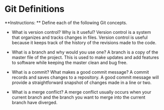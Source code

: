 # Git Definitions

**Instructions: ** Define each of the following Git concepts.

* What is version control?  Why is it useful? 
Version control is a system that organizes and tracks changes in files. Version control is useful because it keeps track of the history of the revisions made to the code.

* What is a branch and why would you use one?
A branch is a copy of the master file of the project. This is used to make updates and add features to software while keeping the master clean and bug free.

* What is a commit? What makes a good commit message?
A commit records and saves changes to a repository. A good commit message will provide a straightforward snapshot of changes made in a line or two.

* What is a merge conflict?
A merge conflict usually occurs when your current branch and the branch you want to merge into the current branch have diverged.